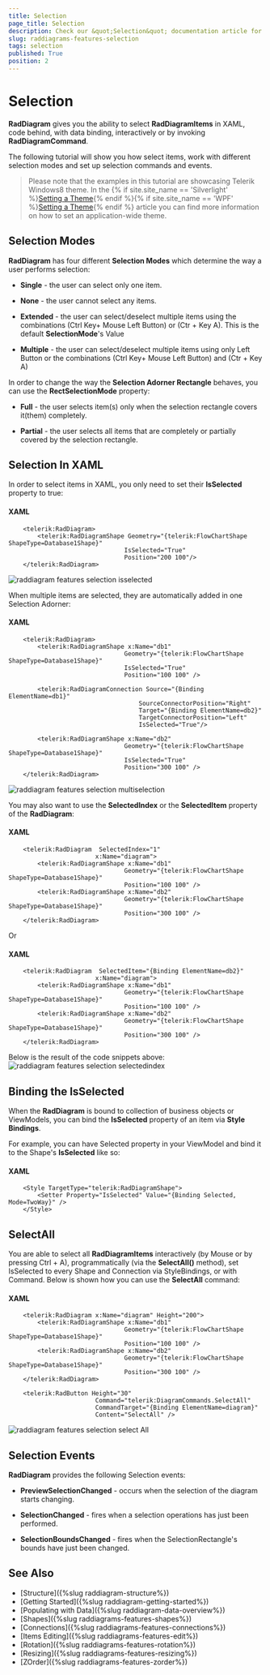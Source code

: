 ```yaml
---
title: Selection
page_title: Selection
description: Check our &quot;Selection&quot; documentation article for the RadDiagram {{ site.framework_name }} control.
slug: raddiagrams-features-selection
tags: selection
published: True
position: 2
---
```


# Selection

__RadDiagram__ gives you the ability to select __RadDiagramItems__ in XAML, code behind, with data binding, interactively or by invoking __RadDiagramCommand__.	  

The following tutorial will show you how select items, work with different selection modes and set up selection commands and events.

>Please note that the examples in this tutorial are showcasing Telerik Windows8 theme. In the {% if site.site_name == 'Silverlight' %}[Setting a Theme](http://www.telerik.com/help/silverlight/common-styling-apperance-setting-theme.html#Setting_Application-Wide_Built-In_Theme_in_the_Code-Behind){% endif %}{% if site.site_name == 'WPF' %}[Setting a Theme](http://www.telerik.com/help/wpf/common-styling-apperance-setting-theme-wpf.html#Setting_Application-Wide_Built-In_Theme_in_the_Code-Behind){% endif %} article you can find more information on how to set an application-wide theme.		

## Selection Modes

__RadDiagram__ has four different __Selection Modes__ which determine the way a user performs selection:		

* __Single__ - the user can select only one item.			

* __None__ - the user cannot select any items.			

* __Extended__ - the user can select/deselect multiple items using the combinations (Ctrl Key+ Mouse Left Button) or (Ctr + Key A). This is the default __SelectionMode__'s Value			

* __Multiple__ - the user can select/deselect multiple items using only Left Button or the combinations (Ctrl Key+ Mouse Left Button) and (Ctr + Key A)			

In order to change the way the __Selection Adorner Rectangle__ behaves, you can use the __RectSelectionMode__ property:		

* __Full__ - the user selects item(s) only when the selection rectangle covers it(them) completely.			  

* __Partial__ - the user selects all items that are completely or partially covered by the selection rectangle.			  

## Selection In XAML

In order to select items in XAML, you only need to set their __IsSelected__ property to true:		

#### __XAML__
```XAML
	<telerik:RadDiagram>
		<telerik:RadDiagramShape Geometry="{telerik:FlowChartShape ShapeType=Database1Shape}"
								IsSelected="True"
								Position="200 100"/>
	</telerik:RadDiagram>
```

![raddiagram features selection isselected](images/raddiagram_features_selection_isselected.png)

When multiple items are selected, they are automatically added in one Selection Adorner:

#### __XAML__
```XAML
	<telerik:RadDiagram>
		<telerik:RadDiagramShape x:Name="db1"
								Geometry="{telerik:FlowChartShape ShapeType=Database1Shape}"
								IsSelected="True"
								Position="100 100" />

		<telerik:RadDiagramConnection Source="{Binding ElementName=db1}"
									SourceConnectorPosition="Right"
									Target="{Binding ElementName=db2}"
									TargetConnectorPosition="Left"
									IsSelected="True"/>

		<telerik:RadDiagramShape x:Name="db2"
								Geometry="{telerik:FlowChartShape ShapeType=Database1Shape}"
								IsSelected="True"
								Position="300 100" />
	</telerik:RadDiagram>		
```

![raddiagram features selection multiselection](images/raddiagram_features_selection_multiselection.png)

You may also want to use the __SelectedIndex__ or the __SelectedItem__ property of the __RadDiagram__:
		

#### __XAML__
```XAML
	<telerik:RadDiagram  SelectedIndex="1"
						x:Name="diagram">
		<telerik:RadDiagramShape x:Name="db1"
								Geometry="{telerik:FlowChartShape ShapeType=Database1Shape}"
								Position="100 100" />
		<telerik:RadDiagramShape x:Name="db2"
								Geometry="{telerik:FlowChartShape ShapeType=Database1Shape}"
								Position="300 100" />
	</telerik:RadDiagram>
```

Or

#### __XAML__
```XAML
	<telerik:RadDiagram  SelectedItem="{Binding ElementName=db2}"
						x:Name="diagram">
		<telerik:RadDiagramShape x:Name="db1"
								Geometry="{telerik:FlowChartShape ShapeType=Database1Shape}"
								Position="100 100" />
		<telerik:RadDiagramShape x:Name="db2"
								Geometry="{telerik:FlowChartShape ShapeType=Database1Shape}"
								Position="300 100" />
	</telerik:RadDiagram>
```

Below is the result of the code snippets above:![raddiagram features selection selectedindex](images/raddiagram_features_selection_selectedindex.png)

## Binding the IsSelected

When the __RadDiagram__ is bound to collection of business objects or ViewModels, you can bind the __IsSelected__ property of an item via __Style Bindings__.		

For example, you can have Selected property in your ViewModel and bind it to the Shape's __IsSelected__ like so:		

#### __XAML__
```XAML
	<Style TargetType="telerik:RadDiagramShape">
		<Setter Property="IsSelected" Value="{Binding Selected, Mode=TwoWay}" />
	</Style>
```

## SelectAll

You are able to select all __RadDiagramItems__ interactively (by Mouse or by pressing Ctrl + A), programmatically (via the __SelectAll()__ method), set IsSelected to every Shape and Connection via StyleBindings, or with Command. Below is shown how you can use the __SelectAll__ command:

#### __XAML__
```XAML
	<telerik:RadDiagram x:Name="diagram" Height="200">
		<telerik:RadDiagramShape x:Name="db1"
								Geometry="{telerik:FlowChartShape ShapeType=Database1Shape}"
								Position="100 100" />
		<telerik:RadDiagramShape x:Name="db2"
								Geometry="{telerik:FlowChartShape ShapeType=Database1Shape}"
								Position="300 100" />
	</telerik:RadDiagram>
	
	<telerik:RadButton Height="30"
						Command="telerik:DiagramCommands.SelectAll"
						CommandTarget="{Binding ElementName=diagram}"
						Content="SelectAll" />
```

![raddiagram features selection select All](images/raddiagram_features_selection_selectAll.png)

## Selection Events

__RadDiagram__ provides the following Selection events:		

* __PreviewSelectionChanged__ - occurs when the selection of the diagram starts changing.			

* __SelectionChanged__ - fires when a selection operations has just been performed.			

* __SelectionBoundsChanged__ - fires when the SelectionRectangle's bounds have just been changed.			

## See Also
 * [Structure]({%slug raddiagram-structure%})
 * [Getting Started]({%slug raddiagram-getting-started%})
 * [Populating with Data]({%slug raddiagram-data-overview%})
 * [Shapes]({%slug raddiagrams-features-shapes%})
 * [Connections]({%slug raddiagrams-features-connections%})
 * [Items Editing]({%slug raddiagrams-features-edit%})
 * [Rotation]({%slug raddiagrams-features-rotation%})
 * [Resizing]({%slug raddiagrams-features-resizing%})
 * [ZOrder]({%slug raddiagrams-features-zorder%})